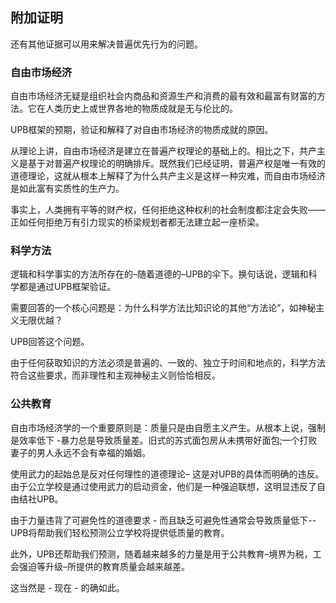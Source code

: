 ## 附加证明

还有其他证据可以用来解决普遍优先行为的问题。

### 自由市场经济

自由市场经济无疑是组织社会内商品和资源生产和消费的最有效和最富有财富的方法。它在人类历史上或世界各地的物质成就是无与伦比的。

UPB框架的预期，验证和解释了对自由市场经济的物质成就的原因。

从理论上讲，自由市场经济是建立在普遍产权理论的基础上的。相比之下，共产主义是基于对普遍产权理论的明确排斥。既然我们已经证明，普遍产权是唯一有效的道德理论，这就从根本上解释了为什么共产主义是这样一种灾难，而自由市场经济是如此富有实质性的生产力。

事实上，人类拥有平等的财产权，任何拒绝这种权利的社会制度都注定会失败——正如任何拒绝万有引力现实的桥梁规划者都无法建立起一座桥梁。

### 科学方法

逻辑和科学事实的方法所存在的–随着道德的–UPB的伞下。换句话说，逻辑和科学都是通过UPB框架验证。

需要回答的一个核心问题是：为什么科学方法比知识论的其他“方法论”，如神秘主义无限优越？

UPB回答这个问题。

由于任何获取知识的方法必须是普遍的、一致的、独立于时间和地点的，科学方法符合这些要求，而非理性和主观神秘主义则恰恰相反。

### 公共教育

自由市场经济学的一个重要原则是：质量只是由自愿主义产生。从根本上说，强制是效率低下 -暴力总是导致质量差。旧式的苏式面包房从未携带好面包;一个打败妻子的男人永远不会有幸福的婚姻。

使用武力的起始总是反对任何理性的道德理论–
这是对UPB的具体而明确的违反。由于公立学校是通过使用武力的启动资金，他们是一种强迫联想，这明显违反了自由结社UPB。

由于力量违背了可避免性的道德要求 - 而且缺乏可避免性通常会导致质量低下--UPB将帮助我们轻松预测公立学校将提供低质量的教育。 

此外，UPB还帮助我们预测，随着越来越多的力量是用于公共教育–境界为税，工会强迫等升级–所提供的教育质量会越来越差。

这当然是 - 现在 - 的确如此。
